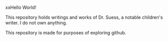 xxHello World!

This repository holds writings and works of Dr. Suess, a notable children's writer.
I do not own anything.

This repository is made for purposes of exploring github.